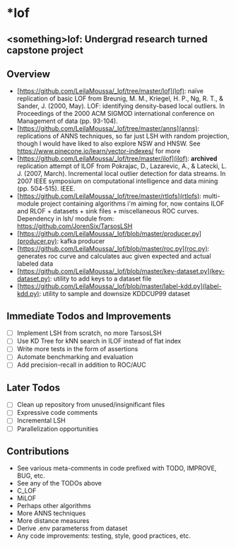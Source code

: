 # \*lof
\<something\>lof: Undergrad research turned capstone project
----------------
## Overview
- [https://github.com/LeilaMoussa/_lof/tree/master/lof](lof): naïve replication of basic LOF from Breunig, M. M., Kriegel, H. P., Ng, R. T., & Sander, J. (2000, May). LOF: identifying density-based local outliers. In Proceedings of the 2000 ACM SIGMOD international conference on Management of data (pp. 93-104).
- [https://github.com/LeilaMoussa/_lof/tree/master/anns](anns): replications of ANNS techniques, so far just LSH with random projection, though I would have liked to also explore NSW and HNSW. See https://www.pinecone.io/learn/vector-indexes/ for more
- [https://github.com/LeilaMoussa/_lof/tree/master/ilof](ilof): **archived** replication attempt of ILOF from Pokrajac, D., Lazarevic, A., & Latecki, L. J. (2007, March). Incremental local outlier detection for data streams. In 2007 IEEE symposium on computational intelligence and data mining (pp. 504-515). IEEE.
- [https://github.com/LeilaMoussa/_lof/tree/master/rtlofs](rtlofs): multi-module project containing algorithms i'm aiming for, now contains ILOF and RLOF + datasets + sink files + miscellaneous ROC curves. Dependency in lsh/ module from: https://github.com/JorenSix/TarsosLSH
- [https://github.com/LeilaMoussa/_lof/blob/master/producer.py](producer.py): kafka producer
- [https://github.com/LeilaMoussa/_lof/blob/master/roc.py](roc.py): generates roc curve and calculates auc given expected and actual labeled data
- [https://github.com/LeilaMoussa/_lof/blob/master/key-dataset.py](key-dataset.py): utility to add keys to a dataset file
- [https://github.com/LeilaMoussa/_lof/blob/master/label-kdd.py](label-kdd.py): utility to sample and downsize KDDCUP99 dataset

## Immediate Todos and Improvements
- [ ] Implement LSH from scratch, no more TarsosLSH
- [ ] Use KD Tree for kNN search in ILOF instead of flat index
- [ ] Write more tests in the form of assertions
- [ ] Automate benchmarking and evaluation
- [ ] Add precision-recall in addition to ROC/AUC

## Later Todos
- [ ] Clean up repository from unused/insignificant files
- [ ] Expressive code comments
- [ ] Incremental LSH
- [ ] Parallelization opportunities

## Contributions
- See various meta-comments in code prefixed with TODO, IMPROVE, BUG, etc.
- See any of the TODOs above
- C_LOF
- MiLOF
- Perhaps other algorithms
- More ANNS techniques
- More distance measures
- Derive .env parameterss from dataset
- Any code improvements: testing, style, good practices, etc.
